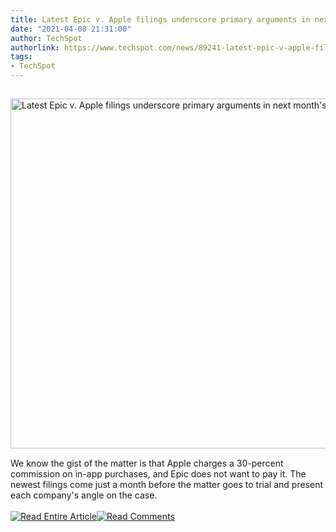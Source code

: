 ```yaml
---
title: Latest Epic v. Apple filings underscore primary arguments in next month's trial
date: "2021-04-08 21:31:00"
author: TechSpot
authorlink: https://www.techspot.com/news/89241-latest-epic-v-apple-filings-underscore-primary-arguments.html
tags:
- TechSpot
---
```

<a href="https://www.techspot.com/news/89241-latest-epic-v-apple-filings-underscore-primary-arguments.html" target="_blank"><img src="https://static.techspot.com/images2/news/ts3_thumbs/2021/04/2021-04-08-ts3_thumbs-c0f.jpg" width="800" height="560" style="padding: 15px 0" title="Latest Epic v. Apple filings underscore primary arguments in next month's trial" /></a><br />We know the gist of the matter is that Apple charges a 30-percent commission on in-app purchases, and Epic does not want to pay it. The newest filings come just a month before the matter goes to trial and present each company's angle on the case.<br /><br /><a href="https://www.techspot.com/news/89241-latest-epic-v-apple-filings-underscore-primary-arguments.html"><img src="https://static.techspot.com/images/rss/rss_buttons_01.png" border="0" alt="Read Entire Article" /></a><a href="https://www.techspot.com/news/89241-latest-epic-v-apple-filings-underscore-primary-arguments.html#comments"><img src="https://static.techspot.com/images/rss/rss_buttons_02.png" border="0" alt="Read Comments" /></a><br /><br />